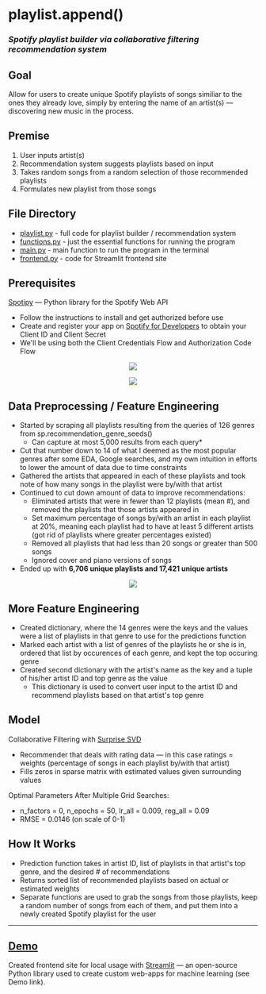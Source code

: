 # playlist.append()
### _Spotify playlist builder via collaborative filtering recommendation system_

## Goal
Allow for users to create unique Spotify playlists of songs similiar to the ones they already love, simply by entering the name of an artist(s) — discovering new music in the process.

## Premise
1. User inputs artist(s)
2. Recommendation system suggests playlists based on input
3. Takes random songs from a random selection of those recommended playlists
4. Formulates new playlist from those songs

## File Directory
* [playlist.py](https://github.com/ralterman/playlist.append/blob/master/playlist.py "playlist.py File") - full code for playlist builder   / recommendation system
* [functions.py](https://github.com/ralterman/playlist.append/blob/master/functions.py "functions.py File") - just the essential functions   for running the program
* [main.py](https://github.com/ralterman/playlist.append/blob/master/main.py "main.py File") - main function to run the program in the       terminal
* [frontend.py](https://github.com/ralterman/playlist.append/blob/master/frontend.py "frontend.py") - code for Streamlit frontend site

## Prerequisites
[Spotipy](https://spotipy.readthedocs.io/en/2.9.0/ "Spotipy") — Python library for the Spotify Web API
 * Follow the instructions to install and get authorized before use
 * Create and register your app on [Spotify for Developers](https://developer.spotify.com/dashboard/ "Spotify for Developers") to obtain      your Client ID and Client Secret
 * We'll be using both the Client Credentials Flow and Authorization Code Flow

<p align="center"><img src="https://github.com/ralterman/playlist.append/blob/master/images/authorization.png"></p>
<p align="center"><img src="https://github.com/ralterman/playlist.append/blob/master/images/authorization2.png"></p>

## Data Preprocessing / Feature Engineering
* Started by scraping all playlists resulting from the queries of 126 genres from sp.recommendation_genre_seeds()
  * Can capture at most 5,000 results from each query*
* Cut that number down to 14 of what I deemed as the most popular genres after some EDA, Google searches, and my own intuition in efforts   to lower the amount of data due to time constraints
* Gathered the artists that appeared in each of these playlists and took note of how many songs in the playlist were by/with that artist
* Continued to cut down amount of data to improve recommendations:
  * Eliminated artists that were in fewer than 12 playlists (mean #), and removed the playlists that those artists appeared in
  * Set maximum percentage of songs by/with an artist in each playlist at 20%, meaning each playlist had to have at least 5 different         artists (got rid of playlists where greater percentages existed)
  * Removed all playlists that had less than 20 songs or greater than 500 songs
  * Ignored cover and piano versions of songs
* Ended up with __6,706 unique playlists and 17,421 unique artists__

<p align="center"><img src="https://github.com/ralterman/playlist.append/blob/master/images/genre_distribution.png"></p>

## More Feature Engineering
* Created dictionary, where the 14 genres were the keys and the values were a list of playlists in that genre to use for the predictions     function
* Marked each artist with a list of genres of the playlists he or she is in, ordered that list by occurences of each genre, and kept the     top occuring genre
* Created second dictionary with the artist's name as the key and a tuple of his/her artist ID and top genre as the value
  * This dictionary is used to convert user input to the artist ID and recommend playlists based on that artist's top genre

## Model
Collaborative Filtering with [Surprise SVD](https://surprise.readthedocs.io/en/stable/getting_started.html "Surprise SVD")
* Recommender that deals with rating data — in this case ratings = weights (percentage of songs in each playlist by/with that artist)
* Fills zeros in sparse matrix with estimated values given surrounding values

Optimal Parameters After Multiple Grid Searches:
* n_factors = 0, n_epochs = 50, lr_all = 0.009, reg_all = 0.09
* RMSE = 0.0146 (on scale of 0-1)

## How It Works
* Prediction function takes in artist ID, list of playlists in that artist's top genre, and the desired # of recommendations
* Returns sorted list of recommended playlists based on actual or estimated weights
* Separate functions are used to grab the songs from those playlists, keep a random number of songs from each of them, and put them into a   newly created Spotify playlist for the user

---
## [Demo](https://drive.google.com/file/d/11WMAuTqxGd26vTufGzA0QuFdOQsGF4Gu/view?usp=sharing)
Created frontend site for local usage with [Streamlit](https://docs.streamlit.io/) — an open-source Python library used to create custom web-apps for machine learning (see Demo link).
